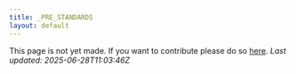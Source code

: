 ```yaml
---
title: _PRE_STANDARDS
layout: default
---
```


This page is not yet made. If you want to contribute please do so [here](https://github.com/CrazyH2/Bigstone/blob/wiki/components/_PRE_STANDARDS.md).
_Last updated: 2025-06-28T11:03:46Z_
